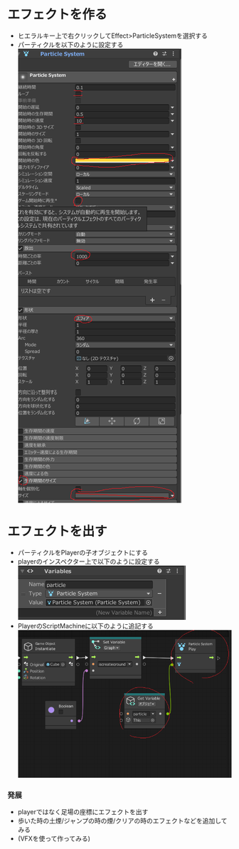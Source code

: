 # エフェクトを作る
- ヒエラルキー上で右クリックしてEffect>ParticleSystemを選択する
- パーティクルを以下のように設定する
![flow](https://github.com/Naja-Naja/Unity_Handson/blob/main/Handson/particle.png)  

# エフェクトを出す
- パーティクルをPlayerの子オブジェクトにする
- playerのインスペクター上で以下のように設定する  
![flow](https://github.com/Naja-Naja/Unity_Handson/blob/main/Handson/playerparticle.png)  
- PlayerのScriptMachineに以下のように追記する
![flow](https://github.com/Naja-Naja/Unity_Handson/blob/main/Handson/flow11.png)  

### 発展
- playerではなく足場の座標にエフェクトを出す
- 歩いた時の土煙/ジャンプの時の煙/クリアの時のエフェクトなどを追加してみる
- (VFXを使って作ってみる)
